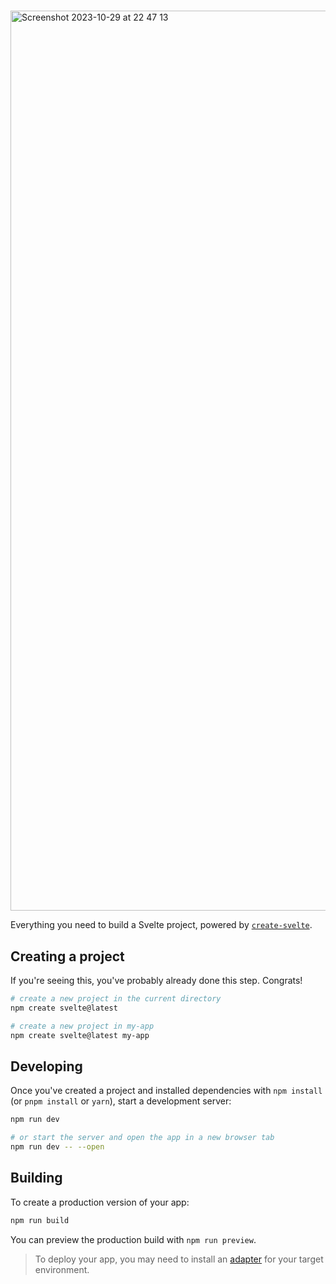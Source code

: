 # <a href="https://stackblitz.com/~/github.com/sudo-self/sveltejs-startercreate-svelte"></a>
<img width="1440" alt="Screenshot 2023-10-29 at 22 47 13" src="https://github.com/sudo-self/sveltejs-starter/assets/119916323/362301cc-bbb0-4cee-8596-0381a825f679">

Everything you need to build a Svelte project, powered by [`create-svelte`](https://github.com/sveltejs/kit/tree/master/packages/create-svelte).

## Creating a project

If you're seeing this, you've probably already done this step. Congrats!

```bash
# create a new project in the current directory
npm create svelte@latest

# create a new project in my-app
npm create svelte@latest my-app
```

## Developing

Once you've created a project and installed dependencies with `npm install` (or `pnpm install` or `yarn`), start a development server:

```bash
npm run dev

# or start the server and open the app in a new browser tab
npm run dev -- --open
```

## Building

To create a production version of your app:

```bash
npm run build
```

You can preview the production build with `npm run preview`.

> To deploy your app, you may need to install an [adapter](https://kit.svelte.dev/docs/adapters) for your target environment.
